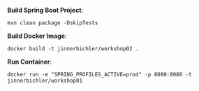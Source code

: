 **Build Spring Boot Project**:

```shell script
mvn clean package -DskipTests
```

**Build Docker Image**:

```shell script
docker build -t jinnerbichler/workshop02 .
```

**Run Container**:

```shell script
docker run -e "SPRING_PROFILES_ACTIVE=prod" -p 8080:8080 -t jinnerbichler/workshop01
```
